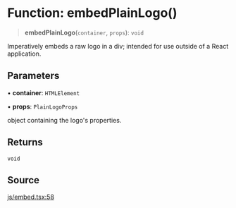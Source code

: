 # Function: embedPlainLogo()

> **embedPlainLogo**(`container`, `props`): `void`

Imperatively embeds a raw logo in a div; intended for use outside of a React application.

## Parameters

• **container**: `HTMLElement`

• **props**: `PlainLogoProps`

object containing the logo's properties.

## Returns

`void`

## Source

[js/embed.tsx:58](https://github.com/riyavsinha/logomakerjs/blob/1a68b30ba77ebc4d7364dc66477b45820dec335d/src/js/embed.tsx#L58)
